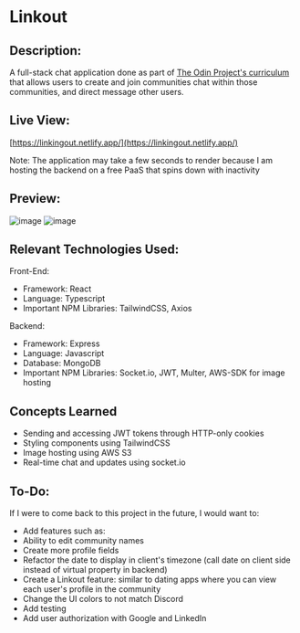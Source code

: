 # Linkout
## Description:
A full-stack chat application done as part of [The Odin Project's curriculum](https://www.theodinproject.com/lessons/nodejs-messaging-app) that allows users to create and join communities chat within those communities, and direct message other users.

## Live View:
[https://linkingout.netlify.app/](https://linkingout.netlify.app/)

Note: The application may take a few seconds to render because I am hosting the backend on a free PaaS that spins down with inactivity

## Preview:
![image](https://github.com/bobandash/linkout/assets/74850332/24835838-70d7-4563-8196-009a820bf8ba)
![image](https://github.com/bobandash/linkout/assets/74850332/03569857-76e8-451c-a909-0ea5bbe30b65)

## Relevant Technologies Used:
Front-End:
- Framework: React
- Language: Typescript
- Important NPM Libraries: TailwindCSS, Axios
  
Backend:
- Framework: Express
- Language: Javascript
- Database: MongoDB
- Important NPM Libraries: Socket.io, JWT, Multer, AWS-SDK for image hosting

## Concepts Learned
- Sending and accessing JWT tokens through HTTP-only cookies
- Styling components using TailwindCSS
- Image hosting using AWS S3
- Real-time chat and updates using socket.io

## To-Do:
If I were to come back to this project in the future, I would want to:
- Add features such as:
- Ability to edit community names
- Create more profile fields
- Refactor the date to display in client's timezone (call date on client side instead of virtual property in backend)
- Create a Linkout feature: similar to dating apps where you can view each user's profile in the community
- Change the UI colors to not match Discord
- Add testing
- Add user authorization with Google and LinkedIn
